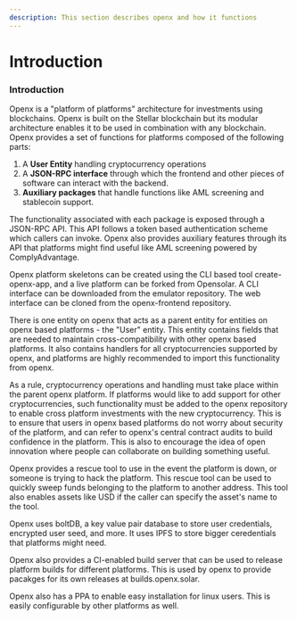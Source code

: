 ```yaml
---
description: This section describes openx and how it functions
---
```


# Introduction

### Introduction

Openx is a "platform of platforms" architecture for investments using blockchains. Openx is built on the Stellar blockchain but its modular architecture enables it to be used in combination with any blockchain. Openx provides a set of functions for platforms composed of the following parts:

1. A **User Entity** handling cryptocurrency operations
2. A **JSON-RPC interface** through which the frontend and other pieces of software can interact with the backend.
3. **Auxiliary packages** that handle functions like AML screening and stablecoin support.

The functionality associated with each package is exposed through a JSON-RPC API. This API follows a token based authentication scheme which callers can invoke. Openx also provides auxiliary features through its API that platforms might find useful like AML screening powered by ComplyAdvantage.

Openx platform skeletons can be created using the CLI based tool create-openx-app, and a live platform can be forked from Opensolar. A CLI interface can be downloaded from the emulator repository. The web interface can be cloned from the openx-frontend repository.

There is one entity on openx that acts as a parent entity for entities on openx based platforms - the "User" entity. This entity contains fields that are needed to maintain cross-compatibility with other openx based platforms. It also contains handlers for all cryptocurrencies supported by openx, and platforms are highly recommended to import this functionality from openx.

As a rule, cryptocurrency operations and handling must take place within the parent openx platform. If platforms would like to add support for other cryptocurrencies, such functionality must be added to the openx repository to enable cross platform investments with the new cryptocurrency. This is to ensure that users in openx based platforms do not worry about security of the platform, and can refer to openx's central contract audits to build confidence in the platform. This is also to encourage the idea of open innovation where people can collaborate on building something useful.

Openx provides a rescue tool to use in the event the platform is down, or someone is trying to hack the platform. This rescue tool can be used to quickly sweep funds belonging to the platform to another address. This tool also enables assets like USD if the caller can specify the asset's name to the tool.

Openx uses boltDB, a key value pair database to store user credentials, encrypted user seed, and more. It uses IPFS to store bigger ceredentials that platforms might need.

Openx also provides a CI-enabled build server that can be used to release platform builds for different platforms. This is used by openx to provide pacakges for its own releases at builds.openx.solar.

Openx also has a PPA to enable easy installation for linux users. This is easily configurable by other platforms as well.

